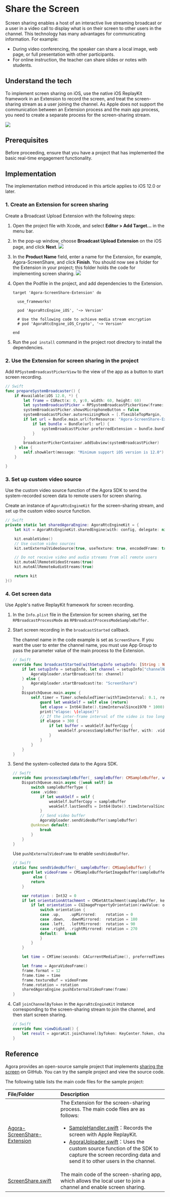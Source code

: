 # Share the Screen

Screen sharing enables a host of an interactive live streaming broadcast or a user in a video call to display what is on their screen to other users in the channel. This technology has many advantages for communicating information. For example:

- During video conferencing, the speaker can share a local image, web page, or full presentation with other participants.
- For online instruction, the teacher can share slides or notes with students.

## Understand the tech

To implement screen sharing on iOS, use the native iOS ReplayKit framework in an Extension to record the screen, and treat the screen-sharing stream as a user joining the channel. As Apple does not support the communication between an Extension process and the main app process, you need to create a separate process for the screen-sharing stream.

![](https://web-cdn.agora.io/docs-files/1606371600705)

## Prerequisites

Before proceeding, ensure that you have a project that has implemented the basic real-time engagement functionality.

## Implementation

<div class="alert note">The implementation method introduced in this article applies to iOS 12.0 or later.</div>

### 1. Create an Extension for screen sharing

Create a Broadcast Upload Extension with the following steps:

1. Open the project file with Xcode, and select **Editor > Add Target...** in the menu bar.

2. In the pop-up window, choose **Broadcast Upload Extension** on the iOS page, and click **Next**.
   ![](https://web-cdn.agora.io/docs-files/1606371630501)

3. In the **Product Name** field, enter a name for the Extension, for example, Agora-ScreenShare, and click **Finish**.
   You should now see a folder for the Extension in your project; this folder holds the code for implementing screen sharing.
   ![](https://web-cdn.agora.io/docs-files/1606371653521)

4. Open the Podfile in the project, and add dependencies to the Extension.

   ```
   target 'Agora-ScreenShare-Extension' do

     use_frameworks!

     pod 'AgoraRtcEngine_iOS', '~> Version'

     # Use the following code to achieve media stream encryption
     # pod 'AgoraRtcEngine_iOS_Crypto', '~> Version'

   end
   ```

5. Run the `pod install` command in the project root directory to install the dependencies.

### 2. Use the Extension for screen sharing in the project

Add `RPSystemBroadcastPickerView` to the view of the app as a button to start screen recording.

```swift
// Swift
func prepareSystemBroadcaster() {
    if #available(iOS 12.0, *) {
        let frame = CGRect(x: 0, y:0, width: 60, height: 60)
        let systemBroadcastPicker = RPSystemBroadcastPickerView(frame: frame)
        systemBroadcastPicker.showsMicrophoneButton = false
        systemBroadcastPicker.autoresizingMask = [.flexibleTopMargin, .flexibleRightMargin]
        if let url = Bundle.main.url(forResource: "Agora-ScreenShare-Extension", withExtension: "appex", subdirectory: "PlugIns") {
            if let bundle = Bundle(url: url) {
                systemBroadcastPicker.preferredExtension = bundle.bundleIdentifier
            }
        }
        broadcasterPickerContainer.addSubview(systemBroadcastPicker)
    } else {
        self.showAlert(message: "Minimum support iOS version is 12.0")
    }

}
```

### 3. Set up custom video source

Use the custom video source function of the Agora SDK to send the system-recorded screen data to remote users for screen sharing.

Create an instance of `AgoraRtcEngineKit` for the screen-sharing stream, and set up the custom video source function.

```swift
// Swift
private static let sharedAgoraEngine: AgoraRtcEngineKit = {
    let kit = AgoraRtcEngineKit.sharedEngine(with: config, delegate: nil)

    kit.enableVideo()
    // Use custom video sources
    kit.setExternalVideoSource(true, useTexture: true, encodedFrame: true)

    // Do not receive video and audio streams from all remote users
    kit.muteAllRemoteVideoStreams(true)
    kit.muteAllRemoteAudioStreams(true)

    return kit
}()
```

### 4. Get screen data

Use Apple's native ReplayKit framework for screen recording.

1. In the `Info.plist` file in the Extension for screen sharing, set the `RPBroadcastProcessMode` as `RPBroadcastProcessModeSampleBuffer.`

2. Start screen recording in the `broadcastStarted` callback.

    <div class="alert note"> The channel name in the code example is set as <code>ScreenShare</code>. If you want the user to enter the channel name, you must use App Group to pass the parameter value of the main process to the Extension.</div>

   ```swift
   // Swift
   override func broadcastStarted(withSetupInfo setupInfo: [String : NSObject]?) {
       if let setupInfo = setupInfo, let channel = setupInfo["channelName"] as? String {
           AgoraUploader.startBroadcast(to: channel)
       } else {
           AgoraUploader.startBroadcast(to: "ScreenShare")
       }
       DispatchQueue.main.async {
           self.timer = Timer.scheduledTimer(withTimeInterval: 0.1, repeats: true) {[weak self] (timer:Timer) in
               guard let weakSelf = self else {return}
               let elapse = Int64(Date().timeIntervalSince1970 * 1000) - weakSelf.lastSendTs
               print("elapse: \(elapse)")
               // If the inter-frame interval of the video is too long, resend the previous frame
               if elapse > 300 {
                   if let buffer = weakSelf.bufferCopy {
                       weakSelf.processSampleBuffer(buffer, with: .video)
                   }
               }
           }
       }
   }
   ```

3. Send the system-collected data to the Agora SDK.

   ```swift
   // Swift
   override func processSampleBuffer(_ sampleBuffer: CMSampleBuffer, with sampleBufferType: RPSampleBufferType) {
       DispatchQueue.main.async {[weak self] in
           switch sampleBufferType {
           case .video:
               if let weakSelf = self {
                   weakSelf.bufferCopy = sampleBuffer
                   weakSelf.lastSendTs = Int64(Date().timeIntervalSince1970 * 1000)
               }
               // Send video buffer
               AgoraUploader.sendVideoBuffer(sampleBuffer)
           @unknown default:
               break
           }
       }
   }
   ```

   Use `pushExternalVideoFrame` to enable `sendVideoBuffer`.

   ```swift
   // Swift
   static func sendVideoBuffer(_ sampleBuffer: CMSampleBuffer) {
       guard let videoFrame = CMSampleBufferGetImageBuffer(sampleBuffer)
            else {
           return
       }

       var rotation : Int32 = 0
       if let orientationAttachment = CMGetAttachment(sampleBuffer, key: RPVideoSampleOrientationKey as CFString, attachmentModeOut: nil) as? NSNumber {
           if let orientation = CGImagePropertyOrientation(rawValue: orientationAttachment.uint32Value) {
               switch orientation {
               case .up,    .upMirrored:    rotation = 0
               case .down,  .downMirrored:  rotation = 180
               case .left,  .leftMirrored:  rotation = 90
               case .right, .rightMirrored: rotation = 270
               default:   break
               }
           }
       }

       let time = CMTime(seconds: CACurrentMediaTime(), preferredTimescale: 1000 * 1000)

       let frame = AgoraVideoFrame()
       frame.format = 12
       frame.time = time
       frame.textureBuf = videoFrame
       frame.rotation = rotation
       sharedAgoraEngine.pushExternalVideoFrame(frame)
   }
   ```

4. Call `joinChannelByToken` in the `AgoraRtcEngineKit` instance corresponding to the screen-sharing stream to join the channel, and then start screen sharing.

   ```swift
   // Swift
   override func viewDidLoad() {
       let result = agoraKit.joinChannel(byToken: KeyCenter.Token, channelId: channelName, uid: SCREEN_SHARE_UID, mediaOptions: option)
   }
   ```

## Reference

Agora provides an open-source sample project that implements [sharing the screen](https://github.com/AgoraIO/API-Examples/tree/dev/3.6.200/iOS) on GitHub. You can try the sample project and view the source code.

The following table lists the main code files for the sample project:

| File/Folder                                                  | Description                                                  |
| :----------------------------------------------------------- | :----------------------------------------------------------- |
| [Agora-ScreenShare-Extension](https://github.com/AgoraIO/API-Examples/tree/dev/3.6.200/iOS/Agora-ScreenShare-Extension) | The Extension for the screen-sharing process. The main code files are as follows: <ul><li> [SampleHandler.swift](https://github.com/AgoraIO/API-Examples/blob/dev/3.6.200/iOS/Agora-ScreenShare-Extension/SampleHandler.swift)：Records the screen with Apple ReplayKit. </li><li> [AgoraUploader.swift](https://github.com/AgoraIO/API-Examples/blob/dev/3.6.200/iOS/Agora-ScreenShare-Extension/AgoraUploader.swift)：Uses the custom source function of the SDK to capture the screen recording data and send it to other users in the channel. </li></ul>|
| [ScreenShare.swift](https://github.com/AgoraIO/API-Examples/blob/dev/3.6.200/iOS/APIExample/Examples/Advanced/ScreenShare/ScreenShare.swift) | The main code of the screen-sharing app, which allows the local user to join a channel and enable screen sharing. |
